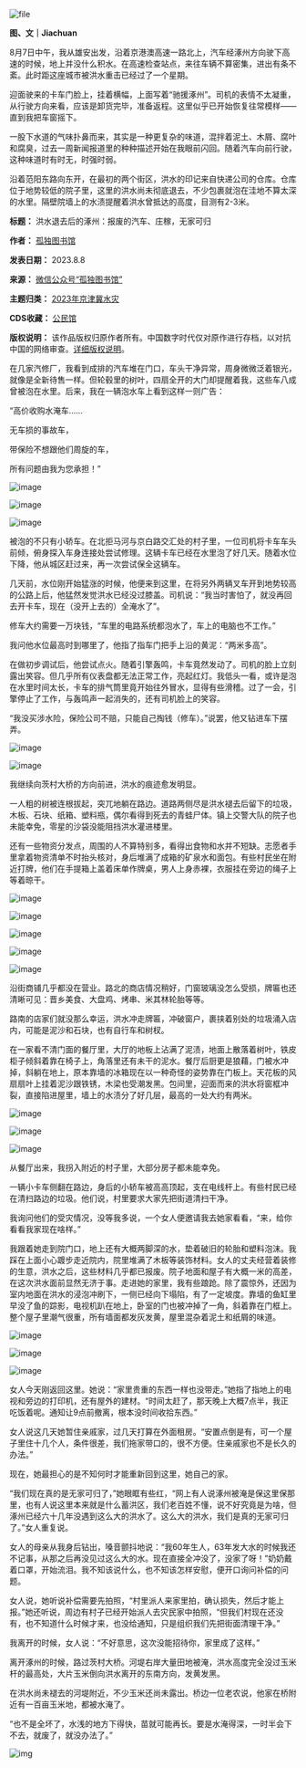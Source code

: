 ![file](https://chinadigitaltimes.net/chinese/files/2023/08/image-1691490942318.png)


**图、文｜Jiachuan** 


8月7日中午，我从雄安出发，沿着京港澳高速一路北上，汽车经涿州方向驶下高速的时候，地上并没什么积水。在高速检查站点，来往车辆不算密集，进出有条不紊。此时距这座城市被洪水重击已经过了一个星期。


迎面驶来的卡车门脸上，挂着横幅，上面写着“驰援涿州”。司机的表情不太凝重，从行驶方向来看，应该是卸货完毕，准备返程。这里似乎已开始恢复往常模样——直到我把车窗摇下。


一股下水道的气味扑鼻而来，其实是一种更复杂的味道，混拌着泥土、木屑、腐叶和腐臭，过去一周新闻报道里的种种描述开始在我眼前闪回。随着汽车向前行驶，这种味道时有时无，时强时弱。


沿着范阳东路向东开，在最初的两个街区，洪水的印记来自快递公司的仓库。仓库位于地势较低的院子里，这里的洪水尚未彻底退去，不少包裹就泡在洼地不算太深的水里。隔壁院墙上的水渍提醒着洪水曾抵达的高度，目测有2-3米。




**标题：** 洪水退去后的涿州：报废的汽车、庄稼，无家可归  

**作者：** [孤独图书馆](https://chinadigitaltimes.net/space/孤独图书馆)  

**发表日期：** 2023.8.8  

**来源：** [微信公众号“孤独图书馆”](https://web.archive.org/web/https://mp.weixin.qq.com/s/kY9QTPR5UsPFd62BQK4qPg)  

**主题归类：** [2023年京津冀水灾](https://chinadigitaltimes.net/space/2023年京津冀水灾)  

**CDS收藏：** [公民馆](https://chinadigitaltimes.net/space/%E5%85%AC%E6%B0%91%E9%A6%86)  

**版权说明：** 该作品版权归原作者所有。中国数字时代仅对原作进行存档，以对抗中国的网络审查。[详细版权说明](https://chinadigitaltimes.net/chinese/copyright)。


在几家汽修厂，我看到成排的汽车堆在门口，车头干净异常，周身微微泛着银光，就像是全新待售一样。但轮毂里的树叶，四扇全开的大门却提醒着我，这些车八成曾被泡在水里。后来，我在一辆泡水车上看到这样一则广告：


“高价收购水淹车……


无车损的事故车，


带保险不想跟他们周旋的车，


所有问题由我为您承担！”


![image](https://chinadigitaltimes.net/chinese/files/2023/08/post-699149-64d22029f18aa.)


![image](https://chinadigitaltimes.net/chinese/files/2023/08/post-699149-64d2202a06d75.)


![image](https://chinadigitaltimes.net/chinese/files/2023/08/post-699149-64d2202a10af6.)


被泡的不只有小轿车。在北拒马河与京白路交汇处的村子里，一位司机将卡车车头前倾，俯身探入车身连接处尝试修理。这辆卡车已经在水里泡了好几天。随着水位下降，他从城区赶过来，再一次尝试保全这辆车。


几天前，水位刚开始猛涨的时候，他便来到这里，在将另外两辆叉车开到地势较高的公路上后，他猛然发觉洪水已经没过膝盖。司机说：“我当时害怕了，就没再回去开卡车，现在（没开上去的）全淹水了”。


修车大约需要一万块钱，“车里的电路系统都泡水了，车上的电脑也不工作。”


我问他水位最高时到哪里了，他指了指车门把手上沿的黄泥：“两米多高”。


在做初步调试后，他尝试点火。随着引擎轰鸣，卡车竟然发动了。司机的脸上立刻露出笑容。但几乎所有仪表盘都无法正常工作，亮起红灯。我低头一看，或许是泡在水里时间太长，卡车的排气筒里竟开始往外冒水，显得有些滑稽。过了一会，引擎停止了工作，与轰鸣声一起消失的，还有司机脸上的笑容。


“我没买涉水险，保险公司不赔，只能自己掏钱（修车）。”说罢，他又钻进车下摆弄。


![image](https://chinadigitaltimes.net/chinese/files/2023/08/post-699149-64d2202a1b368.)


![image](https://chinadigitaltimes.net/chinese/files/2023/08/post-699149-64d2202a25a7c.)


我继续向茨村大桥的方向前进，洪水的痕迹愈发明显。


一人粗的树被连根拔起，突兀地躺在路边。道路两侧尽是洪水褪去后留下的垃圾，木板、石块、纸箱、塑料瓶，偶尔看得到死去的青蛙尸体。镇上交警大队的院子也未能幸免，零星的沙袋没能阻挡洪水灌进楼里。


还有一些物资分发点，周围的人不算特别多，看得出食物和水并不短缺。志愿者手里拿着物资清单不时抬头核对，身后堆满了成箱的矿泉水和面包。有些村民坐在附近打牌，他们在手提箱上盖着床单作牌桌，男人上身赤裸，衣服挂在旁边的绳子上等着晾干。


![image](https://chinadigitaltimes.net/chinese/files/2023/08/post-699149-64d2202a33184.)


![image](https://chinadigitaltimes.net/chinese/files/2023/08/post-699149-64d2202a3ecb6.)


![image](https://chinadigitaltimes.net/chinese/files/2023/08/post-699149-64d2202a499fe.)


![image](https://chinadigitaltimes.net/chinese/files/2023/08/post-699149-64d2202a54777.)


![image](https://chinadigitaltimes.net/chinese/files/2023/08/post-699149-64d2202a60121.)


沿街商铺几乎都没在营业。路北的商店情况稍好，门窗玻璃没怎么受损，牌匾也还清晰可见：晋乡美食、大盘鸡、烤串、米其林轮胎等等。


路南的店家们就没那么幸运，洪水冲走牌匾，冲破窗户，裹挟着别处的垃圾涌入店内，可能是泥沙和石块，也有自行车和树杈。


在一家看不清门面的餐厅里，大厅的地板上沾满了泥渍，地面上散落着树叶，铁皮柜子倾斜着靠在椅子上，角落里还有未干的泥水。餐厅后厨更是狼藉，门被水冲掉，斜躺在地上，原本靠墙的冰箱现在以一种奇怪的姿势靠在门板上。天花板的风扇扇叶上挂着泥沙跟铁锈，木梁也受潮发黑。包间里，迎面而来的洪水将窗框冲裂，直接陷进屋里，墙上的水渍分了好几层，最高的一处大约有两米。


![image](https://chinadigitaltimes.net/chinese/files/2023/08/post-699149-64d2202a69ebc.)


![image](https://chinadigitaltimes.net/chinese/files/2023/08/post-699149-64d2202a72659.)


![image](https://chinadigitaltimes.net/chinese/files/2023/08/post-699149-64d2202a7b463.)


从餐厅出来，我拐入附近的村子里，大部分房子都未能幸免。


一辆小卡车侧翻在路边，身后的小轿车被高高顶起，支在电线杆上。有些村民已经在清扫路边的垃圾。他们说，村里要求大家先把街道清扫干净。


我询问他们的受灾情况，没等我多说，一个女人便邀请我去她家看看，“来，给你看看我家现在啥样。”


我跟着她走到院门口，地上还有大概两脚深的水，垫着破旧的轮胎和塑料泡沫。我踩在上面小心踱步走近院内，院里堆满了木板等装饰材料。女人的丈夫经营着装修的生意，洪水之后，这些材料几乎都已报废。院子地面和屋子有大概一米的高差，在这次洪水面前显然无济于事。走进她的家里，我有些踉跄。除了震惊外，还因为室内地面在洪水的浸泡冲刷下，一侧已经向下塌陷，有了一定坡度。靠墙的鱼缸里早没了鱼的踪影，电视机趴在地上，卧室的门也被冲掉了一角，斜着靠在门框上。整个屋子里潮气很重，所有墙面都发灰发黄，屋里混杂着泥土和纸屑的味道。


![image](https://chinadigitaltimes.net/chinese/files/2023/08/post-699149-64d2202a84d40.)


![image](https://chinadigitaltimes.net/chinese/files/2023/08/post-699149-64d2202a90960.)


![image](https://chinadigitaltimes.net/chinese/files/2023/08/post-699149-64d2202a9b6a2.)


女人今天刚返回这里。她说：“家里贵重的东西一样也没带走。”她指了指地上的电视和旁边的打印机，还有屋外的建材。“时间太赶了，那天晚上大概7点半，我正吃饭着呢。通知让9点前撤离，根本没时间收拾东西。”


女人说这几天她暂住亲戚家，过几天打算在外面租房。“安置点倒是有，可一个屋子里住十几个人，条件很差，我们拖家带口的，很不方便。住亲戚家也不是长久的办法。”


现在，她最担心的是不知何时才能重新回到这里，她自己的家。


“我们现在真的是无家可归了，”她眼眶有些红，“网上有人说涿州被淹是保这里保那里，也有人说这里本来就是什么蓄洪区，我们老百姓不懂，说不好究竟是为啥，但涿州已经六十几年没遇到这么大的洪水了。这么大的洪水，我们是真的无家可归了。”女人重复说。


女人的母亲从我身后钻出，嗓音颤抖地说：“我60年生人，63年发大水的时候我还不记事，从那之后再没见过这么大的水。现在直接全冲没了，没家了呀！”奶奶戴着口罩，开始流泪。我不知该说什么，也不知该怎样安慰，便开口询问补偿的问题。


女人说，她听说补偿需要先拍照，“村里派人来家里拍，确认损失，然后才能上报。”她还听说，周边有村子已经开始派人去灾民家中拍照，“但我们村现在还没有，也不知道什么时候才来，也没给通知，只是组织我们先把街面清理干净。”


我离开的时候，女人说：“不好意思，这次没能招待你，家里成了这样。”


离开涿州的时候，路过茨村大桥。河堤右岸大量田地被淹，洪水高度完全没过玉米杆的最高处，大片玉米倒向洪水离开的东南方向，发黄发黑。


在洪水尚未褪去的河堤附近，不少玉米还尚未露出。桥边一位老农说，他家在桥附近有一百亩玉米地，都被水淹了。


“也不是全坏了，水浅的地方下得快，苗就可能再长。要是水淹得深，一时半会下不去，就废了，就没办法了。”


![img](https://chinadigitaltimes.net/chinese/files/2023/08/post-699149-64d2202aa9d0e.)

